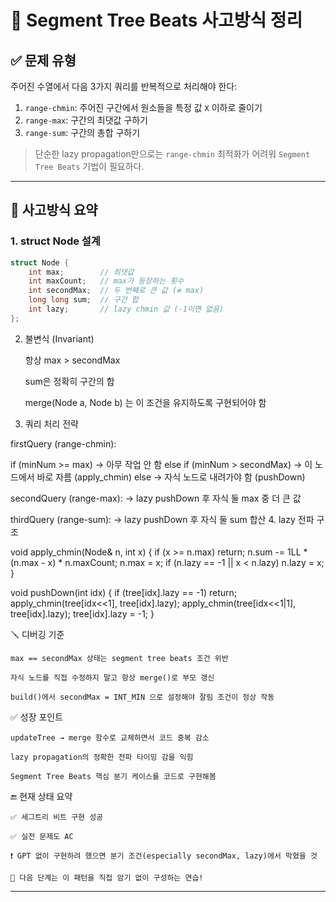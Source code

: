 # 🧠 Segment Tree Beats 사고방식 정리

## ✅ 문제 유형

주어진 수열에서 다음 3가지 쿼리를 반복적으로 처리해야 한다:

1. `range-chmin`: 주어진 구간에서 원소들을 특정 값 `X` 이하로 줄이기  
2. `range-max`: 구간의 최댓값 구하기  
3. `range-sum`: 구간의 총합 구하기  

> 단순한 lazy propagation만으로는 `range-chmin` 최적화가 어려워 `Segment Tree Beats` 기법이 필요하다.

---

## 🧠 사고방식 요약

### 1. struct Node 설계

```cpp
struct Node {
    int max;        // 최댓값
    int maxCount;   // max가 등장하는 횟수
    int secondMax;  // 두 번째로 큰 값 (≠ max)
    long long sum;  // 구간 합
    int lazy;       // lazy chmin 값 (-1이면 없음)
};
```
2. 불변식 (Invariant)

    항상 max > secondMax

    sum은 정확히 구간의 합

    merge(Node a, Node b) 는 이 조건을 유지하도록 구현되어야 함

3. 쿼리 처리 전략

firstQuery (range-chmin):

if (minNum >= max)             -> 아무 작업 안 함
else if (minNum > secondMax)   -> 이 노드에서 바로 자름 (apply_chmin)
else                            -> 자식 노드로 내려가야 함 (pushDown)

secondQuery (range-max):
→ lazy pushDown 후 자식 둘 max 중 더 큰 값

thirdQuery (range-sum):
→ lazy pushDown 후 자식 둘 sum 합산
4. lazy 전파 구조

void apply_chmin(Node& n, int x) {
    if (x >= n.max) return;
    n.sum -= 1LL * (n.max - x) * n.maxCount;
    n.max = x;
    if (n.lazy == -1 || x < n.lazy) n.lazy = x;
}

void pushDown(int idx) {
    if (tree[idx].lazy == -1) return;
    apply_chmin(tree[idx<<1], tree[idx].lazy);
    apply_chmin(tree[idx<<1|1], tree[idx].lazy);
    tree[idx].lazy = -1;
}

🪛 디버깅 기준

    max == secondMax 상태는 segment tree beats 조건 위반

    자식 노드를 직접 수정하지 말고 항상 merge()로 부모 갱신

    build()에서 secondMax = INT_MIN 으로 설정해야 잘림 조건이 정상 작동

✅ 성장 포인트

    updateTree → merge 함수로 교체하면서 코드 중복 감소

    lazy propagation의 정확한 전파 타이밍 감을 익힘

    Segment Tree Beats 핵심 분기 케이스를 코드로 구현해봄

🔚 현재 상태 요약

    ✅ 세그트리 비트 구현 성공

    ✅ 실전 문제도 AC

    ❗ GPT 없이 구현하려 했으면 분기 조건(especially secondMax, lazy)에서 막혔을 것

    📌 다음 단계는 이 패턴을 직접 암기 없이 구성하는 연습!


---
